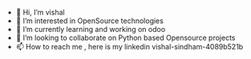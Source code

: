 - 👋 Hi, I’m vishal
- 👀 I’m interested in OpenSource technologies 
- 🌱 I’m currently learning and working on odoo
- 💞️ I’m looking to collaborate on Python based Opensource projects 
- 📫 How to reach me , here is my linkedin vishal-sindham-4089b521b

<!---
visins/visins is a ✨ special ✨ repository because its `README.md` (this file) appears on your GitHub profile.
You can click the Preview link to take a look at your changes.
--->
